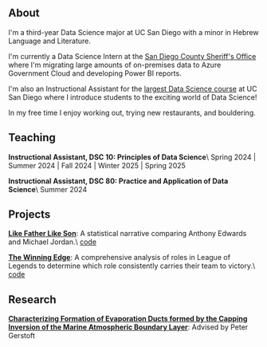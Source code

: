 ---
---

## About

I'm a third-year Data Science major at UC San Diego with a minor in Hebrew Language and Literature.

I'm currently a Data Science Intern at the [San Diego County Sheriff's Office](https://www.sdsheriff.gov/) where I'm migrating large amounts of on-premises data to Azure Government Cloud and developing Power BI reports.

I'm also an Instructional Assistant for the [largest Data Science course](https://dsc10.com/) at UC San Diego where I introduce students to the exciting world of Data Science!

In my free time I enjoy working out, trying new restaurants, and bouldering.

## Teaching

__Instructional Assistant, DSC 10: Principles of Data Science__\\
Spring 2024 | Summer 2024 | Fall 2024 | Winter 2025 | Spring 2025

__Instructional Assistant, DSC 80: Practice and Application of Data Science__\\
Summer 2024

## Projects

__[Like Father Like Son](https://jhyunbinyi.github.io/antmj/)__: A statistical narrative comparing Anthony Edwards and Michael Jordan.\\
[code](https://github.com/jhyunbinyi/antmj)

__[The Winning Edge](https://jasxnhuynh.github.io/LoL-lane-analysis/)__: A comprehensive analysis of roles in League of Legends to determine which role consistently carries their team to victory.\\
[code](https://github.com/jasxnhuynh/LoL-lane-analysis)

## Research

__[Characterizing Formation of Evaporation Ducts formed by the Capping Inversion of the Marine Atmospheric Boundary Layer](https://datascience.ucsd.edu/32-undergraduate-scholarships/)__: Advised by Peter Gerstoft
